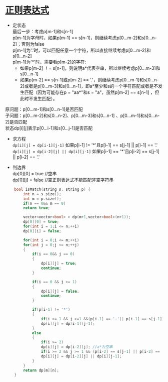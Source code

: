 # [正则表达式](https://leetcode-cn.com/problems/regular-expression-matching/)
* 定状态  
最后一步：考虑p[m-1]和s[n-1]  
p[m-1]为字母时，如果p[m-1] == s[n-1]，则继续考虑p[0...m-2]和s[0...n-2]；否则为false  
p[m-1]为'.'时，可以匹配任意一个字符，所以直接继续考虑p[0...m-2]和s[0...n-2]   
p[m-1]为'\*'时，需要看p[m-2]的字符:
     * 如果p[m-2] ！= s[n-1]，则说明a\*代表空串，所以继续考虑p[0...m-3]和s[0...n-1]  
     * 如果p[m-2] == s[n-1]或p[m-2] == '.'，则继续考虑p[0...m-1]和s[0...n-2]或者是p[0...m-3]和s[0...n-1]，即a\*至少和s的一个字符匹配或者是不发生匹配（因为可能存在p = "aa*"和s = "a"，虽然p[m-2] == s[n-1] ，但此时不发生匹配）。     
 
原问题：p[0...m-1]和s[0...n-1]是否匹配   
子问题：p[0...m-2]和s[0...n-2]、p[0...m-3]和s[0...n-1] 、p[0...m-1]和s[0...n-2]是否匹配   
状态dp[i][j]表示p[0...i-1]和s[0...j-1]是否匹配
* 求方程    
`dp[i][j] = dp[i-1][j-1]`      如果p[i-1] != '\*'且p[i-1] == s[j-1] || p[i-1] == '.'       
`dp[i][j] = dp[i-2][j] || dp[i][j-1]`     如果p[i-1] == '\*'且p[i-2] == s[j-1] || p[i-2] == '.'

* 判边界  
dp[0][0] = true  //空串   
dp[0][j] = false //空正则表达式不能匹配非空字符串  

```cpp
    bool isMatch(string s, string p) {
        int n = s.size();
        int m = p.size();
        if(n == 0&& m == 0)
        return true;

        vector<vector<bool> > dp(m+1,vector<bool>(n+1));
        dp[0][0] = true;
        for(int i = 1;i <= n;++i)
        dp[0][i] = false;

        for(int i = 0;i <= m;++i)
        for(int j = 0;j <= n;++j)
        {
            if(i == 0&& j == 0)
            {
                dp[i][j] = true;
                continue;
            }

            if(i == 0 && j >= 1)
            {
                dp[i][j] = false;
                continue;
            }

            if(p[i-1] != '*')
            {
                if(i >= 1 && j >=1 &&(p[i-1] == '.'|| p[i-1] == s[j-1]))
                dp[i][j] = dp[i-1][j-1];
            }
            else
            {
                if(i >= 2)
                dp[i][j] = dp[i-2][j]; //a*为空串
                if(i >= 2 && j >= 1 && (p[i-2] == s[j-1] || p[i-2] == '.'))
                dp[i][j] = dp[i-2][j] || dp[i][j-1];
            }
        }
        return dp[m][n];
    }
     
```
